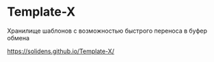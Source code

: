 # Template-X 

Хранилище шаблонов с возможностью быстрого переноса в буфер обмена 

https://solidens.github.io/Template-X/
